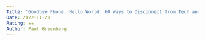 ```yaml
---
Title: "Goodbye Phone, Hello World: 60 Ways to Disconnect from Tech and Reconnect to Joy"
Date: 2022-11-28
Rating: ★★
Author: Paul Greenberg
---
```

